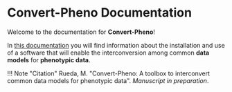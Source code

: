 # Convert-Pheno Documentation

Welcome to the documentation for **Convert-Pheno**!

In [this documentation](https://mrueda.github.io/convert-pheno) you will find information about the installation and use of a software that will enable the interconversion among common **data models** for **phenotypic data**.

!!! Note "Citation"
    Rueda, M. "Convert-Pheno: A toolbox to interconvert common data models for phenotypic data". _Manuscript in preparation_.
